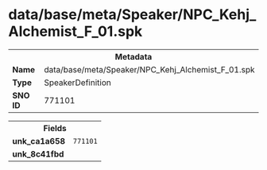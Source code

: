 <h1>data/base/meta/Speaker/NPC_Kehj_Alchemist_F_01.spk</h1><table><tr><th colspan="100%">Metadata</th></tr><tr><td><b>Name</b></td><td>data/base/meta/Speaker/NPC_Kehj_Alchemist_F_01.spk</td></tr><tr><td><b>Type</b></td><td>SpeakerDefinition</td></tr><tr><td><b>SNO ID</b></td><td>771101</td></tr></table>

<table><tr><th colspan="100%">Fields</th></tr><tr><td><b>unk_ca1a658</b></td><td><code>771101</code></td></tr><tr><td><b>unk_8c41fbd</b></td><td></td></tr></table>

